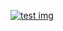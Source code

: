 [![test img](https://ci.flightcar.com:8082/status/badge/68747470733a2f2f6769746875622e636f6d2f666c696768746361722f666c69676874636172/stagingf)](#)
